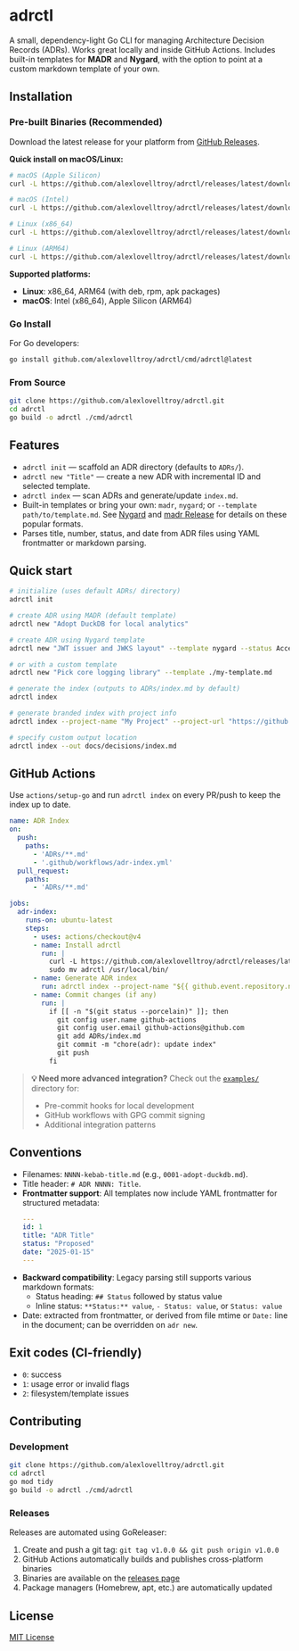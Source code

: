 # adrctl

A small, dependency-light Go CLI for managing Architecture Decision Records (ADRs). Works great locally and inside GitHub Actions. Includes built-in templates for **MADR** and **Nygard**, with the option to point at a custom markdown template of your own.

## Installation

### Pre-built Binaries (Recommended)
Download the latest release for your platform from [GitHub Releases](https://github.com/alexlovelltroy/adrctl/releases).

**Quick install on macOS/Linux:**
```bash
# macOS (Apple Silicon)
curl -L https://github.com/alexlovelltroy/adrctl/releases/latest/download/adrctl_0.1.0_Darwin_arm64.tar.gz | tar xz && sudo mv adrctl /usr/local/bin/

# macOS (Intel)
curl -L https://github.com/alexlovelltroy/adrctl/releases/latest/download/adrctl_0.1.0_Darwin_x86_64.tar.gz | tar xz && sudo mv adrctl /usr/local/bin/

# Linux (x86_64)
curl -L https://github.com/alexlovelltroy/adrctl/releases/latest/download/adrctl_0.1.0_Linux_x86_64.tar.gz | tar xz && sudo mv adrctl /usr/local/bin/

# Linux (ARM64)
curl -L https://github.com/alexlovelltroy/adrctl/releases/latest/download/adrctl_0.1.0_Linux_arm64.tar.gz | tar xz && sudo mv adrctl /usr/local/bin/
```

**Supported platforms:**
- **Linux**: x86_64, ARM64 (with deb, rpm, apk packages)
- **macOS**: Intel (x86_64), Apple Silicon (ARM64)

### Go Install
For Go developers:
```bash
go install github.com/alexlovelltroy/adrctl/cmd/adrctl@latest
```

### From Source
```bash
git clone https://github.com/alexlovelltroy/adrctl.git
cd adrctl
go build -o adrctl ./cmd/adrctl
```

## Features
- `adrctl init` — scaffold an ADR directory (defaults to `ADRs/`).
- `adrctl new "Title"` — create a new ADR with incremental ID and selected template.
- `adrctl index` — scan ADRs and generate/update `index.md`.
- Built-in templates or bring your own: `madr`, `nygard`; or `--template path/to/template.md`.  See [Nygard](https://www.cognitect.com/blog/2011/11/15/documenting-architecture-decisions) and [madr Release](https://github.com/adr/madr/releases) for details on these popular formats.
- Parses title, number, status, and date from ADR files using YAML frontmatter or markdown parsing.

## Quick start
```bash
# initialize (uses default ADRs/ directory)
adrctl init

# create ADR using MADR (default template)
adrctl new "Adopt DuckDB for local analytics"

# create ADR using Nygard template
adrctl new "JWT issuer and JWKS layout" --template nygard --status Accepted

# or with a custom template
adrctl new "Pick core logging library" --template ./my-template.md

# generate the index (outputs to ADRs/index.md by default)
adrctl index

# generate branded index with project info
adrctl index --project-name "My Project" --project-url "https://github.com/myorg/project"

# specify custom output location
adrctl index --out docs/decisions/index.md
```

## GitHub Actions
Use `actions/setup-go` and run `adrctl index` on every PR/push to keep the index up to date.

```yaml
name: ADR Index
on:
  push:
    paths:
      - 'ADRs/**.md'
      - '.github/workflows/adr-index.yml'
  pull_request:
    paths:
      - 'ADRs/**.md'

jobs:
  adr-index:
    runs-on: ubuntu-latest
    steps:
      - uses: actions/checkout@v4
      - name: Install adrctl
        run: |
          curl -L https://github.com/alexlovelltroy/adrctl/releases/latest/download/adrctl_0.1.0_Linux_x86_64.tar.gz | tar xz
          sudo mv adrctl /usr/local/bin/
      - name: Generate ADR index
        run: adrctl index --project-name "${{ github.event.repository.name }}" --project-url "${{ github.event.repository.html_url }}"
      - name: Commit changes (if any)
        run: |
          if [[ -n "$(git status --porcelain)" ]]; then
            git config user.name github-actions
            git config user.email github-actions@github.com
            git add ADRs/index.md
            git commit -m "chore(adr): update index"
            git push
          fi
```

> **💡 Need more advanced integration?** Check out the [`examples/`](examples/) directory for:
> - Pre-commit hooks for local development
> - GitHub workflows with GPG commit signing
> - Additional integration patterns

## Conventions
- Filenames: `NNNN-kebab-title.md` (e.g., `0001-adopt-duckdb.md`).
- Title header: `# ADR NNNN: Title`.
- **Frontmatter support**: All templates now include YAML frontmatter for structured metadata:
  ```yaml
  ---
  id: 1
  title: "ADR Title"
  status: "Proposed"
  date: "2025-01-15"
  ---
  ```
- **Backward compatibility**: Legacy parsing still supports various markdown formats:
  - Status heading: `## Status` followed by status value
  - Inline status: `**Status:** value`, `- Status: value`, or `Status: value`
- Date: extracted from frontmatter, or derived from file mtime or `Date:` line in the document; can be overridden on `adr new`.

## Exit codes (CI-friendly)
- `0`: success
- `1`: usage error or invalid flags
- `2`: filesystem/template issues

## Contributing

### Development
```bash
git clone https://github.com/alexlovelltroy/adrctl.git
cd adrctl
go mod tidy
go build -o adrctl ./cmd/adrctl
```

### Releases
Releases are automated using GoReleaser:
1. Create and push a git tag: `git tag v1.0.0 && git push origin v1.0.0`
2. GitHub Actions automatically builds and publishes cross-platform binaries
3. Binaries are available on the [releases page](https://github.com/alexlovelltroy/adrctl/releases)
4. Package managers (Homebrew, apt, etc.) are automatically updated

## License

[MIT License](/LICENSE)
